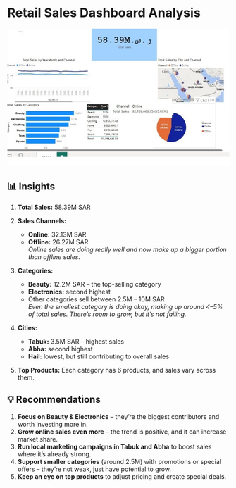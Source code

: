 # Retail Sales Dashboard Analysis
![Dashboard Preview](Dashboard-screenshot.jpg)
## 📊 Insights

1. **Total Sales:** 58.39M SAR

2. **Sales Channels:**
   - **Online:** 32.13M SAR
   - **Offline:** 26.27M SAR  
     _Online sales are doing really well and now make up a bigger portion than offline sales._

3. **Categories:**
   - **Beauty:** 12.2M SAR – the top-selling category
   - **Electronics:** second highest
   - Other categories sell between 2.5M – 10M SAR  
     _Even the smallest category is doing okay, making up around 4–5% of total sales. There’s room to grow, but it’s not failing._

4. **Cities:**
   - **Tabuk:** 3.5M SAR – highest sales
   - **Abha:** second highest
   - **Hail:** lowest, but still contributing to overall sales

5. **Top Products:** Each category has 6 products, and sales vary across them.

## 💡 Recommendations

1. **Focus on Beauty & Electronics** – they’re the biggest contributors and worth investing more in.
2. **Grow online sales even more** – the trend is positive, and it can increase market share.
3. **Run local marketing campaigns in Tabuk and Abha** to boost sales where it’s already strong.
4. **Support smaller categories** (around 2.5M) with promotions or special offers – they’re not weak, just have potential to grow.
5. **Keep an eye on top products** to adjust pricing and create special deals.
